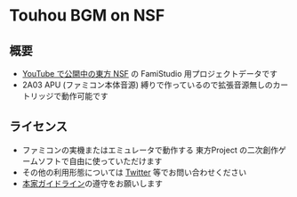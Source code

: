 # Touhou BGM on NSF

## 概要

- [YouTube で公開中の東方 NSF](https://www.youtube.com/playlist?list=PL7zhksAnez5sIxoZej6CpJkImAA486QXF) の FamiStudio 用プロジェクトデータです
- 2A03 APU (ファミコン本体音源) 縛りで作っているので拡張音源無しのカートリッジで動作可能です

## ライセンス

- ファミコンの実機またはエミュレータで動作する 東方Project の二次創作ゲームソフトで自由に使っていただけます
- その他の利用形態については [Twitter](https://x.com/suzukiplan) 等でお問い合わせください
- [本家ガイドライン](https://touhou-project.news/guideline/)の遵守をお願いします
